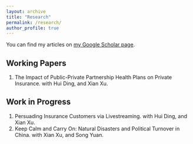 ```yaml
---
layout: archive
title: "Research"
permalink: /research/
author_profile: true
---
```


You can find my articles on [my Google Scholar page](https://scholar.google.com/citations?user=75F0_ioAAAAJ&hl).

Working Papers
---
1. The Impact of Public-Private Partnership Health Plans on Private Insurance. with Hui Ding, and Xian Xu.

Work in Progress
---
1. Persuading Insurance Customers via Livestreaming. with Hui Ding, and Xian Xu.
2. Keep Calm and Carry On: Natural Disasters and Political Turnover in China. with Xian Xu, and Song Yuan.
